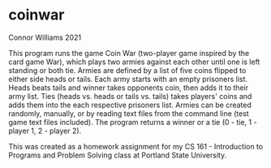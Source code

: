 # coinwar

Connor Williams 2021

This program runs the game Coin War (two-player game inspired by the card game War), which plays two armies against each other until one is left standing or both tie. Armies are defined by a list of five coins flipped to either side heads or tails. Each army starts with an empty prisoners list. Heads beats tails and winner takes opponents coin, then adds it to their army list. Ties (heads vs. heads or tails vs. tails) takes players' coins and adds them into the each respective prisoners list. Armies can be created randomly, manually, or by reading text files from the command line (test game text files included). The program returns a winner or a tie (0 - tie, 1 - player 1, 2 - player 2).

This was created as a homework assignment for my CS 161 - Introduction to Programs and Problem Solving class at Portland State University.
